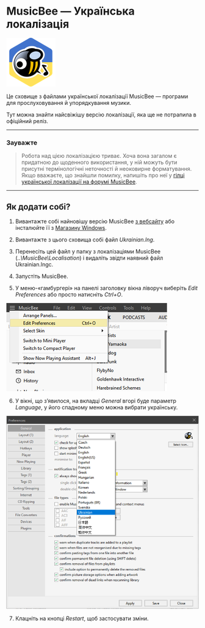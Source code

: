 # MusicBee — Українська локалізація

![MusicBee UK Logo](https://github.com/archdron/musicbee-uk-l10n/blob/master/img/mb_uk_logo.png "Made with an Icon made by Freepik from www.flaticon.com")

Це сховище з файлами української локалізації MusicBee — програми для прослуховування й упорядкування музики.

Тут можна знайти найсвіжішу версію локалізації, яка ще не потрапила в офіційний реліз.

---

### Зауважте

> Робота над цією локалізацією триває. Хоча вона загалом є придатною до щоденного використання, у ній можуть бути присутні термінологічні неточності й неоковирне форматування. Якщо вважаєте, що знайшли помилку, напишіть про неї у [гілці української локалізації на форумі MusicBee](https://getmusicbee.com/forum/index.php?topic=30475.0).

---

## Як додати собі?

1. Вивантажте собі найновішу версію MusicBee [з вебсайту](https://getmusicbee.com/downloads/) або інсталюйте її з [Магазину Windows](https://www.microsoft.com/store/productid/9P4CLT2RJ1RS).

2. Вивантажте з цього сховища собі файл _Ukrainian.lng_.

3. Перенесіть цей файл у папку з локалізаціями MusicBee (_..\MusicBee\Localisation_) і видаліть звідти наявний файл Ukrainian.lngс.

4. Запустіть MusicBee.

5. У меню-«гамбургері» на панелі заголовку вікна ліворуч виберіть _Edit Preferences_ або просто натисніть _Ctrl+O_.

![Hamburger menu](https://github.com/archdron/musicbee-uk-l10n/blob/master/img/mb_ham_menu.png)

6. У вікні, що зʼявилося, на вкладці _General_ вгорі буде параметр _Language_, у його спадному меню можна вибрати українську.

![Language Selector](https://github.com/archdron/musicbee-uk-l10n/blob/master/img/mb_lang_sel.png)

7. Клацніть на кнопці _Restart_, щоб застосувати зміни.

